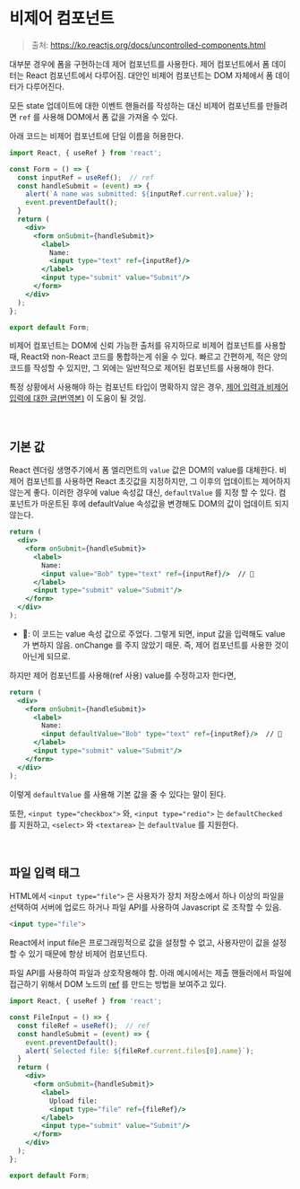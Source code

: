 # 비제어 컴포넌트

> 출처: https://ko.reactjs.org/docs/uncontrolled-components.html

대부분 경우에 폼을 구현하는데 제어 컴포넌트를 사용한다. 제어 컴포넌트에서 폼 데이터는 React 컴포넌트에서 다루어짐. 대안인 비제어 컴포넌트는 DOM 자체에서 폼 데이터가 다루어진다.

모든 state 업데이트에 대한 이벤트 핸들러를 작성하는 대신 비제어 컴포넌트를 만들려면 `ref` 를 사용해 DOM에서 폼 값을 가져올 수 있다.

아래 코드는 비제어 컴포넌트에 단일 이름을 허용한다.

```jsx
import React, { useRef } from 'react';

const Form = () => {
  const inputRef = useRef();  // ref
  const handleSubmit = (event) => {
    alert(`A name was submitted: ${inputRef.current.value}`);
    event.preventDefault();
  }
  return (
    <div>
      <form onSubmit={handleSubmit}>
        <label>
          Name: 
          <input type="text" ref={inputRef}/>
        </label>
        <input type="submit" value="Submit"/>
      </form>
    </div>
  );
};

export default Form;
```

비제어 컴포넌트는 DOM에 신뢰 가능한 출처를 유지하므로 비제어 컴포넌트를 사용할 때, React와 non-React 코드를 통합하는게 쉬울 수 있다. 빠르고 간편하게, 적은 양의 코드를 작성할 수 있지만, 그 외에는 일반적으로 제어된 컴포넌트를 사용해야 한다.

특정 상황에서 사용해야 하는 컴포넌트 타입이 명확하지 않은 경우, [제어 입력과 비제어 입력에 대한 글(번역본)](https://github.com/pozafly/TIL/blob/main/react/%EA%B3%A0%EA%B8%89%20%EC%95%88%EB%82%B4%EC%84%9C-%EA%B3%B5%EC%8B%9D/%EC%A0%9C%EC%96%B4%20%EC%9E%85%EB%A0%A5%EA%B3%BC%20%EB%B9%84%EC%A0%9C%EC%96%B4%20%EC%9E%85%EB%A0%A5%EC%97%90%20%EB%8C%80%ED%95%9C%20%EA%B8%80(%EB%B2%88%EC%97%AD%EB%B3%B8).md) 이 도움이 될 것임.

<br/>

## 기본 값

React 렌더링 생명주기에서 폼 엘리먼트의 `value` 값은 DOM의 value를 대체한다. 비제어 컴포넌트를 사용하면 React 초깃값을 지정하지만, 그 이후의 업데이트는 제어하지 않는게 좋다. 이러한 경우에 value 속성값 대신, `defaultValue` 를 지정 할 수 있다. 컴포넌트가 마운트된 후에 defaultValue 속성값을 변경해도 DOM의 값이 업데이트 되지 않는다.

```jsx
return (
  <div>
    <form onSubmit={handleSubmit}>
      <label>
        Name: 
        <input value="Bob" type="text" ref={inputRef}/>  // 🌈
      </label>
      <input type="submit" value="Submit"/>
    </form>
  </div>
);
```

- 🌈: 이 코드는 value 속성 값으로 주었다. 그렇게 되면, input 값을 입력해도 value가 변하지 않음. onChange 를 주지 않았기 때문. 즉, 제어 컴포넌트를 사용한 것이 아닌게 되므로.

하지만 제어 컴포넌트를 사용해(ref 사용) value를 수정하고자 한다면,

```jsx
return (
  <div>
    <form onSubmit={handleSubmit}>
      <label>
        Name: 
        <input defaultValue="Bob" type="text" ref={inputRef}/>  // 🌈
      </label>
      <input type="submit" value="Submit"/>
    </form>
  </div>
);
```

이렇게 `defaultValue` 를 사용해 기본 값을 줄 수 있다는 말이 된다.

또한, `<input type="checkbox">` 와, `<input type="redio">` 는 `defaultChecked` 를 지원하고, `<select>` 와 `<textarea>` 는 `defaultValue` 를 지원한다.

<br/>

## 파일 입력 태그

HTML에서 `<input type="file">` 은 사용자가 장치 저장소에서 하나 이상의 파일을 선택하여 서버에 업로드 하거나 파일 API를 사용하여 Javascript 로 조작할 수 있음.

```html
<input type="file">
```

React에서 input file은 프로그래밍적으로 값을 설정할 수 없고, 사용자만이 값을 설정할 수 있기 때문에 항상 비제어 컴포넌트다.

파일 API를 사용하여 파일과 상호작용해야 함. 아래 예시에서는 제출 핸들러에서 파일에 접근하기 위해서 DOM 노드의 [ref](https://github.com/pozafly/TIL/blob/main/react/%EC%8B%AC%ED%99%94/1.%20%EC%A4%91%EC%9A%94%ED%95%98%EC%A7%80%EB%A7%8C%20%ED%97%B7%EA%B0%88%EB%A6%AC%EB%8A%94%20%EB%A6%AC%EC%95%A1%ED%8A%B8%20%EA%B0%9C%EB%85%90/5.%20ref.md) 를 만드는 방법을 보여주고 있다.

```jsx
import React, { useRef } from 'react';

const FileInput = () => {
  const fileRef = useRef();  // ref
  const handleSubmit = (event) => {
    event.preventDefault();
    alert(`Selected file: ${fileRef.current.files[0].name}`);
  }
  return (
    <div>
      <form onSubmit={handleSubmit}>
        <label>
          Upload file:
          <input type="file" ref={fileRef}/>
        </label>
        <input type="submit" value="Submit"/>
      </form>
    </div>
  );
};

export default Form;
```
